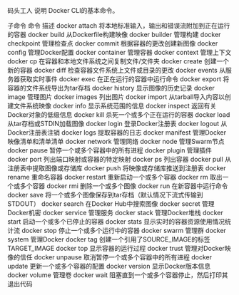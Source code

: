 码头工人
说明
Docker CLI的基本命令。

子命令
命令	描述
docker attach	将本地标准输入，输出和错误流附加到正在运行的容器
docker build	从Dockerfile构建映像
docker builder	管理构建
docker checkpoint	管理检查点
docker commit   	根据容器的更改创建新图像
docker config	管理Docker配置
docker container    管理容器
docker context	管理上下文
docker cp	    在容器和本地文件系统之间复制文件/文件夹
docker create	创建一个新的容器
docker diff	    检查容器文件系统上文件或目录的更改
docker events	从服务器获取实时事件
docker exec	    在正在运行的容器中运行命令
docker export	将容器的文件系统导出为tar存档
docker history	显示图像的历史记录
docker image	管理图片
docker images	列出图片
docker import	从tarball导入内容以创建文件系统映像
docker info	    显示系统范围的信息
docker inspect	返回有关Docker对象的低级信息
docker kill	    杀死一个或多个正在运行的容器
docker load	    从tar存档或STDIN加载图像
docker login	登录Docker注册表
docker logout	从Docker注册表注销
docker logs	    提取容器的日志
docker manifest	管理Docker映像清单和清单清单
docker network	管理网络
docker node	    管理Swarm节点
docker pause	暂停一个或多个容器中的所有进程
docker plugin	管理插件
docker port	    列出端口映射或容器的特定映射
docker ps	    列出容器
docker pull	    从注册表中提取图像或存储库
docker push	    将映像或存储库推送到注册表
docker rename	重命名容器
docker restart	重新启动一个或多个容器
docker rm	    取出一个或多个容器
docker rmi	    删除一个或多个图像
docker run	    在新容器中运行命令
docker save	    将一个或多个图像保存到tar存档（默认情况下流式传输到STDOUT）
docker search	在Docker Hub中搜索图像
docker secret	管理Docker机密
docker service	管理服务
docker stack	管理Docker堆栈
docker start	启动一个或多个已停止的容器
docker stats	显示实时的容器资源使用情况统计流
docker stop	    停止一个或多个运行中的容器
docker swarm	管理群
docker system	管理Docker
docker tag	    创建一个引用了SOURCE_IMAGE的标签TARGET_IMAGE
docker top	    显示容器的运行过程
docker trust	管理对Docker映像的信任
docker unpause	取消暂停一个或多个容器中的所有进程
docker update	更新一个或多个容器的配置
docker version	显示Docker版本信息
docker volume	管理卷
docker wait	    阻塞直到一个或多个容器停止，然后打印其退出代码